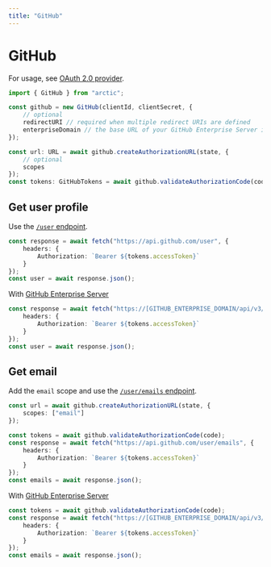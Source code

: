 ```yaml
---
title: "GitHub"
---
```


# GitHub

For usage, see [OAuth 2.0 provider](/guides/oauth2).

```ts
import { GitHub } from "arctic";

const github = new GitHub(clientId, clientSecret, {
	// optional
	redirectURI // required when multiple redirect URIs are defined
    enterpriseDomain // the base URL of your GitHub Enterprise Server instance.
});
```

```ts
const url: URL = await github.createAuthorizationURL(state, {
	// optional
	scopes
});
const tokens: GitHubTokens = await github.validateAuthorizationCode(code);
```

## Get user profile

Use the [`/user` endpoint](https://docs.github.com/en/rest/users/users?apiVersion=2022-11-28#get-the-authenticated-user).

```ts
const response = await fetch("https://api.github.com/user", {
	headers: {
		Authorization: `Bearer ${tokens.accessToken}`
	}
});
const user = await response.json();
```

With [GitHub Enterprise Server](https://docs.github.com/en/enterprise-server/get-started)

```ts
const response = await fetch("https://[GITHUB_ENTERPRISE_DOMAIN/api/v3/user", {
	headers: {
		Authorization: `Bearer ${tokens.accessToken}`
	}
});
const user = await response.json();
```

## Get email

Add the `email` scope and use the [`/user/emails` endpoint](https://docs.github.com/en/rest/users/emails?apiVersion=2022-11-28#list-email-addresses-for-the-authenticated-user).

```ts
const url = await github.createAuthorizationURL(state, {
	scopes: ["email"]
});
```

```ts
const tokens = await github.validateAuthorizationCode(code);
const response = await fetch("https://api.github.com/user/emails", {
	headers: {
		Authorization: `Bearer ${tokens.accessToken}`
	}
});
const emails = await response.json();
```

With [GitHub Enterprise Server](https://docs.github.com/en/enterprise-server/get-started)

```ts
const tokens = await github.validateAuthorizationCode(code);
const response = await fetch("https://[GITHUB_ENTERPRISE_DOMAIN/api/v3/user/emails", {
	headers: {
		Authorization: `Bearer ${tokens.accessToken}`
	}
});
const emails = await response.json();
```
